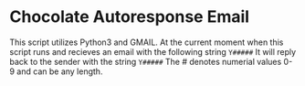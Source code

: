 # Chocolate Autoresponse Email
This script utilizes Python3 and GMAIL. At the current moment when this script runs and recieves an email with the following string ``` Y##### ```
It will reply back to the sender with the string ``` Y##### ``` The # denotes numerial values 0-9 and can be any length.
